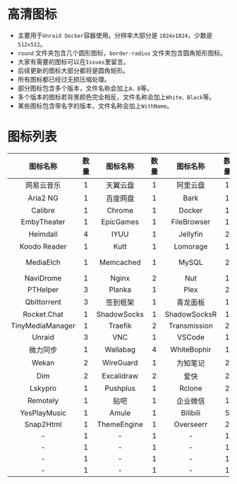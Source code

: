 # 高清图标
- 主要用于`Unraid Docker`容器使用。分辨率大部分是 `1024x1024`，少数是 `512x512`。
- `round` 文件夹包含几个圆形图标，`border-radius` 文件夹包含圆角矩形图标。
- 大家有需要的图标可以在`Issues`里留言。
- 后续更新的图标大部分都将是圆角矩形。
- 所有图标都已经过无损压缩处理。
- 部分图标包含多个版本，文件名称会加上`A、B`等。
- 多个版本的图标若背景颜色完全相反，文件名称会加上`White、Black`等。
- 某些图标包含带名字的版本，文件名称会加上`WithName`。

# 图标列表
|图标名称|数量|图标名称|数量|图标名称|数量|图标名称|数量|
|:--:|:--:|:--:|:--:|:--:|:--:|:--:|:--:|
|网易云音乐|1|天翼云盘|1|阿里云盘|1|Alist|1|
|Aria2 NG|1|百度网盘|1|Bark|1|Bitwarden|1|
|Calibre|1|Chrome|1|Docker|1|Draw.io|1|
|EmbyTheater|1|EpicGames|1|FileBrowser|1|FreshRSS|2|
|Heimdall|4|IYUU|1|Jellyfin|2|可道云|1|
|Koodo Reader|1|Kutt|1|Lomorage|1|MariaDB|2|
|MediaElch|1|Memcached|1|MySQL|2|Nginx Proxy Manager|4|
|NaviDrome|1|Nginx|2|Nut|1|PhpMyAdmin|2|
|PTHelper|3|Planka|1|Plex|2|Portainer|2|
|Qbittorrent|3|签到框架|1|青龙面板|1|Redis|1|
|Rocket.Chat|1|ShadowSocks|1|ShadowSocksR|1|Syncthing|2|
|TinyMediaManager|1|Traefik|2|Transmission|2|UnlockMusic|1|
|Unraid|3|VNC|1|VSCode|1|Vertex|1|
|微力同步|1|Wallabag|4|WhiteBophir|1|Webdav|1|
|Wekan|2|WireGuard|1|为知笔记|2|ZeroTier|1|
|Dim|2|Excalidraw|2|爱快|2|Komga|2|
|Lskypro|1|Pushplus|1|Rclone|2|RcloneBrowser|1|
|Remotely|1|贴吧|1|企业微信|1|Chevereto|1|
|YesPlayMusic|1|Amule|1|Bilibili|5|MovieRobot|2|
|Snap2Html|1|ThemeEngine|1|Overseerr|2|Jellyseerr|2|
|-|1|-|1|-|1|-|1|
|-|1|-|1|-|1|-|1|
|-|1|-|1|-|1|-|1|
|-|1|-|1|-|1|-|1|
